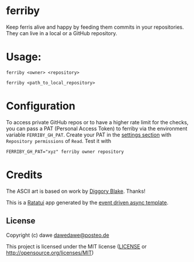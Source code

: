 # ferriby

Keep ferris alive and happy by feeding them commits in your repositories.  
They can live in a local or a GitHub repository.

# Usage:

```shell
ferriby <owner> <repository>
```

```shell
ferriby <path_to_local_repository>
```

# Configuration

To access private GitHub repos or to have a higher rate limit for the checks, you can pass a PAT (Personal Access Token) to ferriby 
via the environment variable `FERRIBY_GH_PAT`.
Create your PAT in the [settings section](https://github.com/settings/personal-access-tokens) with `Repository permissions` of `Read`.
Test it with

```shell
FERRIBY_GH_PAT="xyz" ferriby owner repository
```

# Credits

The ASCII art is based on work by [Diggory Blake](https://github.com/diggsey). Thanks!

This is a [Ratatui] app generated by the [event driven async template].

[Ratatui]: https://ratatui.rs
[event driven async template]: https://github.com/ratatui/templates/tree/main/event-driven-async

## License

Copyright (c) dawe <dawedawe@posteo.de>

This project is licensed under the MIT license ([LICENSE] or <http://opensource.org/licenses/MIT>)

[LICENSE]: ./LICENSE
